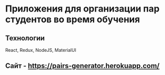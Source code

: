 #  Приложения для организации пар студентов во время обучения

## Технологии
React, Redux, NodeJS, MaterialUI

##  Сайт - https://pairs-generator.herokuapp.com/
